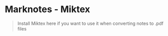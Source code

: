 # Marknotes - Miktex

>Install Miktex here if you want to use it when converting notes to .pdf files
